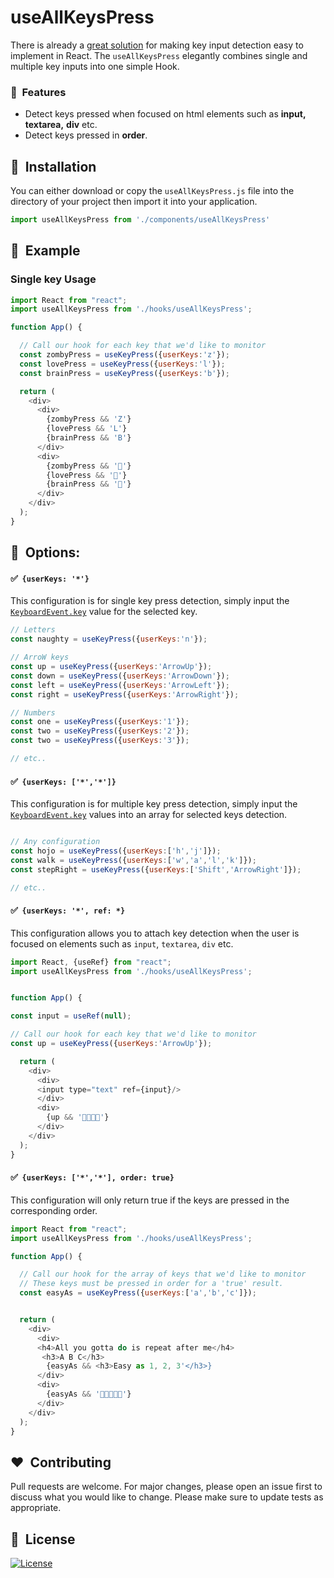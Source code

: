 # useAllKeysPress

There is already a [great solution](https://usehooks.com/useKeyPress/) for making key input detection easy to implement in React. The `useAllKeysPress` elegantly combines single and multiple key inputs into one simple Hook.

### 🚀&nbsp; Features

* Detect keys pressed when focused on html elements such as **input,** **textarea,** **div** etc.
* Detect keys pressed in **order**.


## 🌟&nbsp; Installation

You can either download or copy the `useAllKeysPress.js` file into the directory of your project
then import it into your application.

```js
import useAllKeysPress from './components/useAllKeysPress'
```
## 🚀&nbsp; Example
### Single key Usage

```js
import React from "react";
import useAllKeysPress from './hooks/useAllKeysPress';

function App() {

  // Call our hook for each key that we'd like to monitor
  const zombyPress = useKeyPress({userKeys:'z'});
  const lovePress = useKeyPress({userKeys:'l'});
  const brainPress = useKeyPress({userKeys:'b'});

  return (
    <div>
      <div>
        {zombyPress && 'Z'}
        {lovePress && 'L'}
        {brainPress && 'B'}
      </div>
      <div>
        {zombyPress && '🧟'}
        {lovePress && '🧡'}
        {brainPress && '🧠'}
      </div>
    </div>
  );
}
```
## 🌌&nbsp; Options:

#### ✅&nbsp; `{userKeys: '*'}`
This configuration is for single key press detection, simply input the [`KeyboardEvent.key`](https://developer.mozilla.org/en-US/docs/Web/API/KeyboardEvent/key) value for the selected key.
```js
// Letters
const naughty = useKeyPress({userKeys:'n'});

// ArroW keys
const up = useKeyPress({userKeys:'ArrowUp'});
const down = useKeyPress({userKeys:'ArrowDown'});
const left = useKeyPress({userKeys:'ArrowLeft'});
const right = useKeyPress({userKeys:'ArrowRight'});

// Numbers
const one = useKeyPress({userKeys:'1'});
const two = useKeyPress({userKeys:'2'});
const two = useKeyPress({userKeys:'3'});

// etc..
```
#### ✅&nbsp; `{userKeys: ['*','*']}`
This configuration is for multiple key press detection, simply input the [`KeyboardEvent.key`](https://developer.mozilla.org/en-US/docs/Web/API/KeyboardEvent/key) values into an array for selected keys detection.

```js

// Any configuration
const hojo = useKeyPress({userKeys:['h','j']});
const walk = useKeyPress({userKeys:['w','a','l','k']});
const stepRight = useKeyPress({userKeys:['Shift','ArrowRight']});

// etc..
```

#### ✅&nbsp; `{userKeys: '*', ref: *}`
This configuration allows you to attach key detection when the user is focused on elements such as `input`, `textarea`, `div` etc.

```js
import React, {useRef} from "react";
import useAllKeysPress from './hooks/useAllKeysPress';


function App() {

const input = useRef(null);

// Call our hook for each key that we'd like to monitor
const up = useKeyPress({userKeys:'ArrowUp'});

  return (
    <div>
      <div>
      <input type="text" ref={input}/>
      </div>
      <div>
        {up && '🦾🧒🦿🧐'}
      </div>
    </div>
  );
}
```
#### ✅&nbsp; `{userKeys: ['*','*'], order: true}`
This configuration will only return true if the keys are pressed in the corresponding order.

```js
import React from "react";
import useAllKeysPress from './hooks/useAllKeysPress';

function App() {

  // Call our hook for the array of keys that we'd like to monitor
  // These keys must be pressed in order for a 'true' result.
  const easyAs = useKeyPress({userKeys:['a','b','c']});


  return (
    <div>
      <div>
      <h4>All you gotta do is repeat after me</h4>
       <h3>A B C</h3>
        {easyAs && <h3>Easy as 1, 2, 3'</h3>}
      </div>
      <div>
        {easyAs && '🧡💃💃💃🧡'}
      </div>
    </div>
  );
}
```


## ❤️&nbsp; Contributing
Pull requests are welcome. For major changes, please open an issue first to discuss what you would like to change.
Please make sure to update tests as appropriate.

## 📘&nbsp; License
[![License](https://img.shields.io/badge/license-MIT-blue.svg)](/LICENSE)
